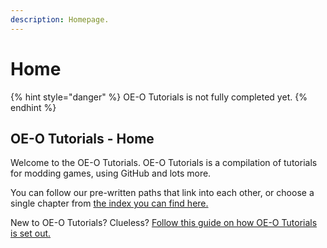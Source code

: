 ```yaml
---
description: Homepage.
---
```


# Home

{% hint style="danger" %}
OE-O Tutorials is not fully completed yet.
{% endhint %}

## OE-O Tutorials - Home

Welcome to the OE-O Tutorials. OE-O Tutorials is a compilation of tutorials for modding games, using GitHub and lots more.

You can follow our pre-written paths that link into each other, or choose a single chapter from [the index you can find here.](index.md)

New to OE-O Tutorials? Clueless? [Follow this guide on how OE-O Tutorials is set out.](otw-1/otw-1.md)



